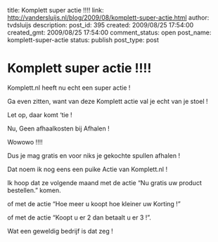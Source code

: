 title: Komplett super actie !!!!
link: http://vandersluijs.nl/blog/2009/08/komplett-super-actie.html
author: tvdsluijs
description: 
post_id: 395
created: 2009/08/25 17:54:00
created_gmt: 2009/08/25 17:54:00
comment_status: open
post_name: komplett-super-actie
status: publish
post_type: post

# Komplett super actie !!!!

Komplett.nl heeft nu echt een super actie !  
  
Ga even zitten, want van deze Komplett actie val je echt van je stoel !   
  
Let op, daar komt ‘tie !   
  
Nu, Geen afhaalkosten bij Afhalen !  
  
Wowowo !!!!  
  
Dus je mag gratis en voor niks je gekochte spullen afhalen !  
  
Dat noem ik nog eens een puike Actie van Komplett.nl !  
  
  
  
Ik hoop dat ze volgende maand met de actie “Nu gratis uw product bestellen.” komen.  
  
of met de actie “Hoe meer u koopt hoe kleiner uw Korting !”  
  
of met de actie “Koopt u er 2 dan betaalt u er 3 !”.  
  
Wat een geweldig bedrijf is dat zeg !